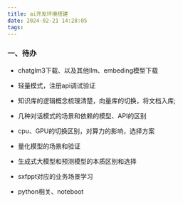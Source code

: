 ```yaml
---
title: ai开发环境搭建
date: 2024-02-21 14:28:05
tags:
---
```


### 一、待办
- chatglm3下载、以及其他llm、embeding模型下载
- 轻量模式，注册api调试验证
- 知识库的逻辑概念梳理清楚，向量库的切换，将文档入库;
- 几种对话模式的场景和依赖的模型、API的区别
- cpu、GPU的切换区别，对算力的影响，选择方案

- 量化模型的场景和验证
- 生成式大模型和预测模型的本质区别和选择
- sxfppt对应的业务场景学习
- python相关、noteboot